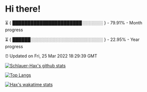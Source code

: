 # Hi there!

⏳ { ███████████████████████░░░░░░░ } - 79.91% - Month progress

⏳ { ██████░░░░░░░░░░░░░░░░░░░░░░░░ } - 22.95% - Year progress

⏰ Updated on Fri, 25 Mar 2022 18:29:39 GMT


[![Schlauer-Hax's github stats](https://github-readme-stats.vercel.app/api?username=Schlauer-Hax&show_icons=true&theme=dark&count_private=true)](https://github.com/Schlauer-Hax)


[![Top Langs](https://github-readme-stats.vercel.app/api/top-langs/?username=Schlauer-Hax&layout=compact&theme=dark)](https://github.com/Schlauer-Hax?tab=repositories)


[![Hax's wakatime stats](https://github-readme-stats.vercel.app/api/wakatime?username=Hax&theme=dark)](https://wakatime.com/@Hax)

